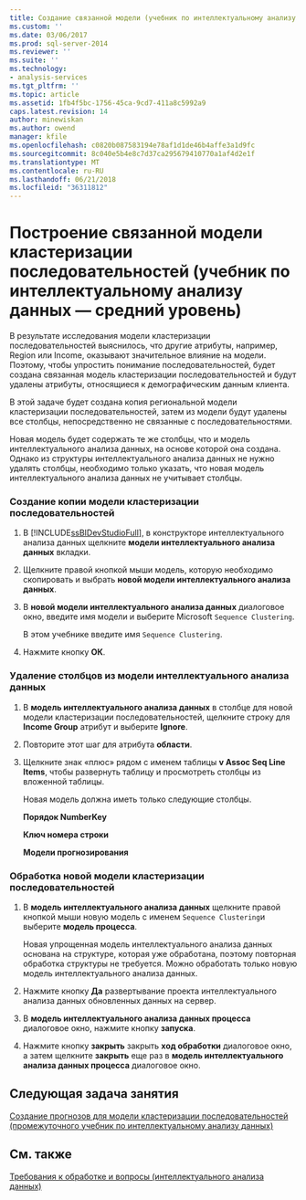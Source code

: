 ```yaml
---
title: Создание связанной модели (учебник по интеллектуальному анализу данных — средний) кластеризации последовательностей | Документы Microsoft
ms.custom: ''
ms.date: 03/06/2017
ms.prod: sql-server-2014
ms.reviewer: ''
ms.suite: ''
ms.technology:
- analysis-services
ms.tgt_pltfrm: ''
ms.topic: article
ms.assetid: 1fb4f5bc-1756-45ca-9cd7-411a8c5992a9
caps.latest.revision: 14
author: minewiskan
ms.author: owend
manager: kfile
ms.openlocfilehash: c0820b087583194e78af1d1de46b4affe3a1d9fc
ms.sourcegitcommit: 8c040e5b4e8c7d37ca295679410770a1af4d2e1f
ms.translationtype: MT
ms.contentlocale: ru-RU
ms.lasthandoff: 06/21/2018
ms.locfileid: "36311812"
---
```

# <a name="creating-a-related-sequence-clustering-model-intermediate-data-mining-tutorial"></a>Построение связанной модели кластеризации последовательностей (учебник по интеллектуальному анализу данных — средний уровень)
  В результате исследования модели кластеризации последовательностей выяснилось, что другие атрибуты, например, Region или Income, оказывают значительное влияние на модели. Поэтому, чтобы упростить понимание последовательностей, будет создана связанная модель кластеризации последовательностей и будут удалены атрибуты, относящиеся к демографическим данным клиента.  
  
 В этой задаче будет создана копия региональной модели кластеризации последовательностей, затем из модели будут удалены все столбцы, непосредственно не связанные с последовательностями.  
  
 Новая модель будет содержать те же столбцы, что и модель интеллектуального анализа данных, на основе которой она создана. Однако из структуры интеллектуального анализа данных не нужно удалять столбцы, необходимо только указать, что новая модель интеллектуального анализа данных не учитывает столбцы.  
  
### <a name="to-make-a-copy-of-the-sequence-clustering-model"></a>Создание копии модели кластеризации последовательностей  
  
1.  В [!INCLUDE[ssBIDevStudioFull](../includes/ssbidevstudiofull-md.md)], в конструкторе интеллектуального анализа данных щелкните **модели интеллектуального анализа данных** вкладки.  
  
2.  Щелкните правой кнопкой мыши модель, которую необходимо скопировать и выбрать **новой модели интеллектуального анализа данных**.  
  
3.  В **новой модели интеллектуального анализа данных** диалоговое окно, введите имя модели и выберите Microsoft `Sequence Clustering`.  
  
     В этом учебнике введите имя `Sequence Clustering`.  
  
4.  Нажмите кнопку **ОК**.  
  
### <a name="to-remove-columns-from-the-mining-model"></a>Удаление столбцов из модели интеллектуального анализа данных  
  
1.  В **модель интеллектуального анализа данных** в столбце для новой модели кластеризации последовательностей, щелкните строку для **Income Group** атрибут и выберите **Ignore**.  
  
2.  Повторите этот шаг для атрибута **области**.  
  
3.  Щелкните знак «плюс» рядом с именем таблицы **v Assoc Seq Line Items**, чтобы развернуть таблицу и просмотреть столбцы из вложенной таблицы.  
  
     Новая модель должна иметь только следующие столбцы.  
  
     **Порядок NumberKey**  
  
     **Ключ номера строки**  
  
     **Модели прогнозирования**  
  
### <a name="to-process-the-new-sequence-clustering-model"></a>Обработка новой модели кластеризации последовательностей  
  
1.  В **модель интеллектуального анализа данных** щелкните правой кнопкой мыши новую модель с именем `Sequence Clustering`и выберите **модель процесса**.  
  
     Новая упрощенная модель интеллектуального анализа данных основана на структуре, которая уже обработана, поэтому повторная обработка структуры не требуется. Можно обработать только новую модель интеллектуального анализа данных.  
  
2.  Нажмите кнопку **Да** развертывание проекта интеллектуального анализа данных обновленных данных на сервер.  
  
3.  В **модель интеллектуального анализа данных процесса** диалоговое окно, нажмите кнопку **запуска**.  
  
4.  Нажмите кнопку **закрыть** закрыть **ход обработки** диалоговое окно, а затем щелкните **закрыть** еще раз в **модель интеллектуального анализа данных процесса** диалоговое окно.  
  
## <a name="next-task-in-lesson"></a>Следующая задача занятия  
 [Создание прогнозов для модели кластеризации последовательностей &#40;промежуточного учебник по интеллектуальному анализу данных&#41;](../../2014/tutorials/create-predictions-on-model-intermediate-data-mining-tutorial.md)  
  
## <a name="see-also"></a>См. также  
 [Требования к обработке и вопросы &#40;интеллектуального анализа данных&#41;](../../2014/analysis-services/data-mining/processing-requirements-and-considerations-data-mining.md)  
  
  